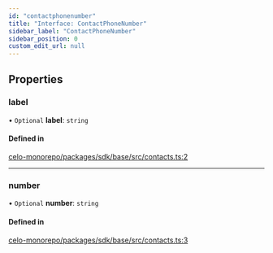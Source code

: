 ```yaml
---
id: "contactphonenumber"
title: "Interface: ContactPhoneNumber"
sidebar_label: "ContactPhoneNumber"
sidebar_position: 0
custom_edit_url: null
---
```


## Properties

### label

• `Optional` **label**: `string`

#### Defined in

[celo-monorepo/packages/sdk/base/src/contacts.ts:2](https://github.com/celo-org/celo-monorepo/tree/master/contacts.ts#L2)

___

### number

• `Optional` **number**: `string`

#### Defined in

[celo-monorepo/packages/sdk/base/src/contacts.ts:3](https://github.com/celo-org/celo-monorepo/tree/master/contacts.ts#L3)
